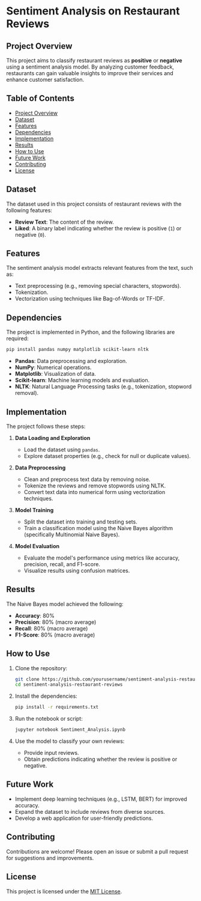 # Sentiment Analysis on Restaurant Reviews

## Project Overview
This project aims to classify restaurant reviews as **positive** or **negative** using a sentiment analysis model. By analyzing customer feedback, restaurants can gain valuable insights to improve their services and enhance customer satisfaction.

## Table of Contents
- [Project Overview](#project-overview)
- [Dataset](#dataset)
- [Features](#features)
- [Dependencies](#dependencies)
- [Implementation](#implementation)
- [Results](#results)
- [How to Use](#how-to-use)
- [Future Work](#future-work)
- [Contributing](#contributing)
- [License](#license)

## Dataset
The dataset used in this project consists of restaurant reviews with the following features:
- **Review Text**: The content of the review.
- **Liked**: A binary label indicating whether the review is positive (`1`) or negative (`0`).

## Features
The sentiment analysis model extracts relevant features from the text, such as:
- Text preprocessing (e.g., removing special characters, stopwords).
- Tokenization.
- Vectorization using techniques like Bag-of-Words or TF-IDF.

## Dependencies
The project is implemented in Python, and the following libraries are required:

```bash
pip install pandas numpy matplotlib scikit-learn nltk
```

- **Pandas**: Data preprocessing and exploration.
- **NumPy**: Numerical operations.
- **Matplotlib**: Visualization of data.
- **Scikit-learn**: Machine learning models and evaluation.
- **NLTK**: Natural Language Processing tasks (e.g., tokenization, stopword removal).

## Implementation
The project follows these steps:

1. **Data Loading and Exploration**
   - Load the dataset using `pandas`.
   - Explore dataset properties (e.g., check for null or duplicate values).

2. **Data Preprocessing**
   - Clean and preprocess text data by removing noise.
   - Tokenize the reviews and remove stopwords using NLTK.
   - Convert text data into numerical form using vectorization techniques.

3. **Model Training**
   - Split the dataset into training and testing sets.
   - Train a classification model using the Naive Bayes algorithm (specifically Multinomial Naive Bayes).

4. **Model Evaluation**
   - Evaluate the model's performance using metrics like accuracy, precision, recall, and F1-score.
   - Visualize results using confusion matrices.

## Results
The Naive Bayes model achieved the following:
- **Accuracy**: 80%
- **Precision**: 80% (macro average)
- **Recall**: 80% (macro average)
- **F1-Score**: 80% (macro average)

## How to Use
1. Clone the repository:
   ```bash
   git clone https://github.com/yourusername/sentiment-analysis-restaurant-reviews.git
   cd sentiment-analysis-restaurant-reviews
   ```

2. Install the dependencies:
   ```bash
   pip install -r requirements.txt
   ```

3. Run the notebook or script:
   ```bash
   jupyter notebook Sentiment_Analysis.ipynb
   ```

4. Use the model to classify your own reviews:
   - Provide input reviews.
   - Obtain predictions indicating whether the review is positive or negative.

## Future Work
- Implement deep learning techniques (e.g., LSTM, BERT) for improved accuracy.
- Expand the dataset to include reviews from diverse sources.
- Develop a web application for user-friendly predictions.

## Contributing
Contributions are welcome! Please open an issue or submit a pull request for suggestions and improvements.

## License
This project is licensed under the [MIT License](LICENSE).

